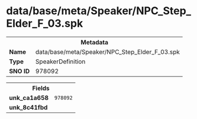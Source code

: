 <h1>data/base/meta/Speaker/NPC_Step_Elder_F_03.spk</h1><table><tr><th colspan="100%">Metadata</th></tr><tr><td><b>Name</b></td><td>data/base/meta/Speaker/NPC_Step_Elder_F_03.spk</td></tr><tr><td><b>Type</b></td><td>SpeakerDefinition</td></tr><tr><td><b>SNO ID</b></td><td>978092</td></tr></table>

<table><tr><th colspan="100%">Fields</th></tr><tr><td><b>unk_ca1a658</b></td><td><code>978092</code></td></tr><tr><td><b>unk_8c41fbd</b></td><td></td></tr></table>


